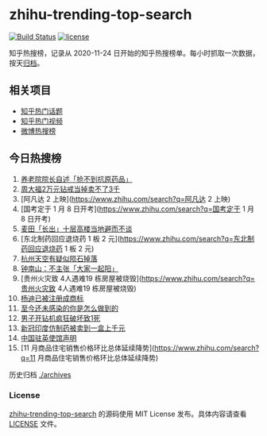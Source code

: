 # zhihu-trending-top-search

[![Build Status](https://github.com/justjavac/zhihu-trending-top-search/workflows/ci/badge.svg?branch=main)](https://github.com/justjavac/zhihu-trending-top-search/actions)
[![license](https://img.shields.io/github/license/justjavac/zhihu-trending-top-search)](https://github.com/justjavac/zhihu-trending-top-search/blob/main/LICENSE)

知乎热搜榜，记录从 2020-11-24
日开始的知乎热搜榜单。每小时抓取一次数据，按天[归档](./archives)。

## 相关项目

- [知乎热门话题](https://github.com/justjavac/zhihu-trending-hot-questions)
- [知乎热门视频](https://github.com/justjavac/zhihu-trending-hot-video)
- [微博热搜榜](https://github.com/justjavac/weibo-trending-hot-search)

## 今日热搜榜

<!-- BEGIN -->
<!-- 最后更新时间 Fri Dec 16 2022 20:09:01 GMT+0800 (China Standard Time) -->

1. [养老院院长自述「抢不到抗原药品」](https://www.zhihu.com/search?q=养老院院长自述「抢不到抗原药品」)
1. [周大福2万元钻戒当掉卖不了3千](https://www.zhihu.com/search?q=周大福2万元钻戒当掉卖不了3千)
1. [阿凡达 2 上映](https://www.zhihu.com/search?q=阿凡达 2 上映)
1. [国考定于 1 月 8 日开考](https://www.zhihu.com/search?q=国考定于 1 月 8
   日开考)
1. [麦田「长出」十层高楼当地避而不谈](https://www.zhihu.com/search?q=麦田「长出」十层高楼当地避而不谈)
1. [东北制药回应退烧药 1 板 2
   元](https://www.zhihu.com/search?q=东北制药回应退烧药 1 板 2 元)
1. [杭州天空有疑似陨石掉落](https://www.zhihu.com/search?q=杭州天空有疑似陨石掉落)
1. [钟南山：不主张「大家一起阳」](https://www.zhihu.com/search?q=钟南山：不主张「大家一起阳」)
1. [贵州火灾致 4人遇难19 栋房屋被烧毁](https://www.zhihu.com/search?q=贵州火灾致
   4人遇难19 栋房屋被烧毁)
1. [杨迪已被注册成商标](https://www.zhihu.com/search?q=杨迪已被注册成商标)
1. [至今还未感染的你是怎么做到的](https://www.zhihu.com/search?q=至今还未感染的你是怎么做到的)
1. [男子开钻机疯狂破坏致1死](https://www.zhihu.com/search?q=男子开钻机疯狂破坏致1死)
1. [新冠印度仿制药被卖到一盒上千元](https://www.zhihu.com/search?q=新冠印度仿制药被卖到一盒上千元)
1. [中国驻英使馆声明](https://www.zhihu.com/search?q=中国驻英使馆声明)
1. [11 月商品住宅销售价格环比总体延续降势](https://www.zhihu.com/search?q=11
   月商品住宅销售价格环比总体延续降势)

<!-- END -->

历史归档 [./archives](./archives)

### License

[zhihu-trending-top-search](https://github.com/justjavac/zhihu-trending-top-search)
的源码使用 MIT License 发布。具体内容请查看 [LICENSE](./LICENSE) 文件。
